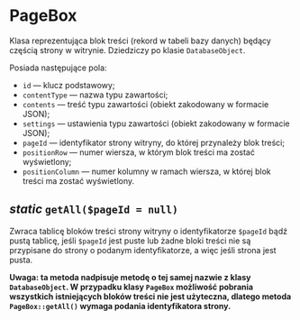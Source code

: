 PageBox
===

Klasa reprezentująca blok treści (rekord w tabeli bazy danych) będący częścią strony w witrynie. Dziedziczy po klasie `DatabaseObject`.

Posiada następujące pola:

- `id` — klucz podstawowy;
- `contentType` — nazwa typu zawartości;
- `contents` — treść typu zawartości (obiekt zakodowany w formacie JSON);
- `settings` — ustawienia typu zawartości (obiekt zakodowany w formacie JSON);
- `pageId` — identyfikator strony witryny, do której przynależy blok treści;
- `positionRow` — numer wiersza, w którym blok treści ma zostać wyświetlony;
- `positionColumn` — numer kolumny w ramach wiersza, w której blok treści ma zostać wyświetlony.

## *static* `getAll($pageId = null)`

Zwraca tablicę bloków treści strony witryny o identyfikatorze `$pageId` bądź pustą tablicę, jeśli `$pageId` jest puste lub żadne bloki treści nie są przypisane do strony o podanym identyfikatorze, a więc jeśli strona jest pusta.

**Uwaga: ta metoda nadpisuje metodę o tej samej nazwie z klasy `DatabaseObject`. W przypadku klasy `PageBox` możliwość pobrania wszystkich istniejących bloków treści nie jest użyteczna, dlatego metoda `PageBox::getAll()` wymaga podania identyfikatora strony.**